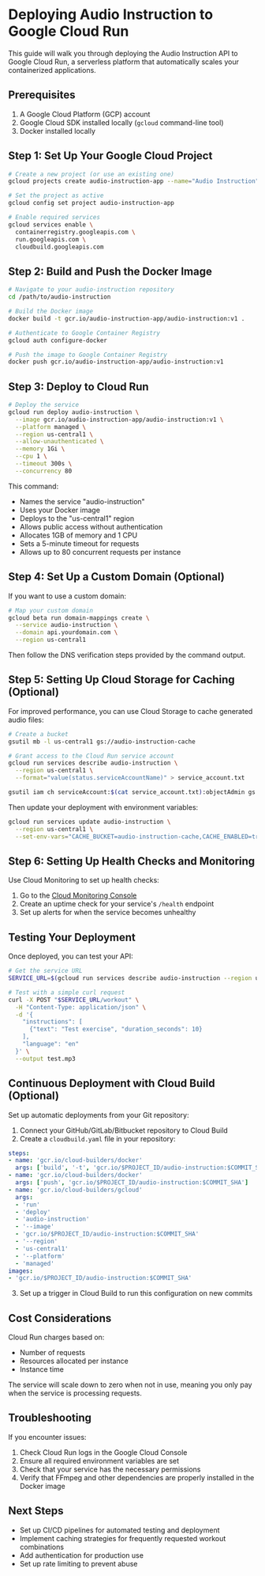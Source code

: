 # Deploying Audio Instruction to Google Cloud Run

This guide will walk you through deploying the Audio Instruction API to Google Cloud Run, a serverless platform that automatically scales your containerized applications.

## Prerequisites

1. A Google Cloud Platform (GCP) account
2. Google Cloud SDK installed locally (`gcloud` command-line tool)
3. Docker installed locally

## Step 1: Set Up Your Google Cloud Project

```bash
# Create a new project (or use an existing one)
gcloud projects create audio-instruction-app --name="Audio Instruction"

# Set the project as active
gcloud config set project audio-instruction-app

# Enable required services
gcloud services enable \
  containerregistry.googleapis.com \
  run.googleapis.com \
  cloudbuild.googleapis.com
```

## Step 2: Build and Push the Docker Image

```bash
# Navigate to your audio-instruction repository
cd /path/to/audio-instruction

# Build the Docker image
docker build -t gcr.io/audio-instruction-app/audio-instruction:v1 .

# Authenticate to Google Container Registry
gcloud auth configure-docker

# Push the image to Google Container Registry
docker push gcr.io/audio-instruction-app/audio-instruction:v1
```

## Step 3: Deploy to Cloud Run

```bash
# Deploy the service
gcloud run deploy audio-instruction \
  --image gcr.io/audio-instruction-app/audio-instruction:v1 \
  --platform managed \
  --region us-central1 \
  --allow-unauthenticated \
  --memory 1Gi \
  --cpu 1 \
  --timeout 300s \
  --concurrency 80
```

This command:
- Names the service "audio-instruction"
- Uses your Docker image
- Deploys to the "us-central1" region
- Allows public access without authentication
- Allocates 1GB of memory and 1 CPU
- Sets a 5-minute timeout for requests
- Allows up to 80 concurrent requests per instance

## Step 4: Set Up a Custom Domain (Optional)

If you want to use a custom domain:

```bash
# Map your custom domain
gcloud beta run domain-mappings create \
  --service audio-instruction \
  --domain api.yourdomain.com \
  --region us-central1
```

Then follow the DNS verification steps provided by the command output.

## Step 5: Setting Up Cloud Storage for Caching (Optional)

For improved performance, you can use Cloud Storage to cache generated audio files:

```bash
# Create a bucket
gsutil mb -l us-central1 gs://audio-instruction-cache

# Grant access to the Cloud Run service account
gcloud run services describe audio-instruction \
  --region us-central1 \
  --format="value(status.serviceAccountName)" > service_account.txt

gsutil iam ch serviceAccount:$(cat service_account.txt):objectAdmin gs://audio-instruction-cache
```

Then update your deployment with environment variables:

```bash
gcloud run services update audio-instruction \
  --region us-central1 \
  --set-env-vars="CACHE_BUCKET=audio-instruction-cache,CACHE_ENABLED=true"
```

## Step 6: Setting Up Health Checks and Monitoring

Use Cloud Monitoring to set up health checks:

1. Go to the [Cloud Monitoring Console](https://console.cloud.google.com/monitoring)
2. Create an uptime check for your service's `/health` endpoint
3. Set up alerts for when the service becomes unhealthy

## Testing Your Deployment

Once deployed, you can test your API:

```bash
# Get the service URL
SERVICE_URL=$(gcloud run services describe audio-instruction --region us-central1 --format="value(status.url)")

# Test with a simple curl request
curl -X POST "$SERVICE_URL/workout" \
  -H "Content-Type: application/json" \
  -d '{
    "instructions": [
      {"text": "Test exercise", "duration_seconds": 10}
    ],
    "language": "en"
  }' \
  --output test.mp3
```

## Continuous Deployment with Cloud Build (Optional)

Set up automatic deployments from your Git repository:

1. Connect your GitHub/GitLab/Bitbucket repository to Cloud Build
2. Create a `cloudbuild.yaml` file in your repository:

```yaml
steps:
- name: 'gcr.io/cloud-builders/docker'
  args: ['build', '-t', 'gcr.io/$PROJECT_ID/audio-instruction:$COMMIT_SHA', '.']
- name: 'gcr.io/cloud-builders/docker'
  args: ['push', 'gcr.io/$PROJECT_ID/audio-instruction:$COMMIT_SHA']
- name: 'gcr.io/cloud-builders/gcloud'
  args:
  - 'run'
  - 'deploy'
  - 'audio-instruction'
  - '--image'
  - 'gcr.io/$PROJECT_ID/audio-instruction:$COMMIT_SHA'
  - '--region'
  - 'us-central1'
  - '--platform'
  - 'managed'
images:
- 'gcr.io/$PROJECT_ID/audio-instruction:$COMMIT_SHA'
```

3. Set up a trigger in Cloud Build to run this configuration on new commits

## Cost Considerations

Cloud Run charges based on:
- Number of requests
- Resources allocated per instance
- Instance time

The service will scale down to zero when not in use, meaning you only pay when the service is processing requests.

## Troubleshooting

If you encounter issues:

1. Check Cloud Run logs in the Google Cloud Console
2. Ensure all required environment variables are set
3. Check that your service has the necessary permissions
4. Verify that FFmpeg and other dependencies are properly installed in the Docker image

## Next Steps

- Set up CI/CD pipelines for automated testing and deployment
- Implement caching strategies for frequently requested workout combinations
- Add authentication for production use
- Set up rate limiting to prevent abuse 
